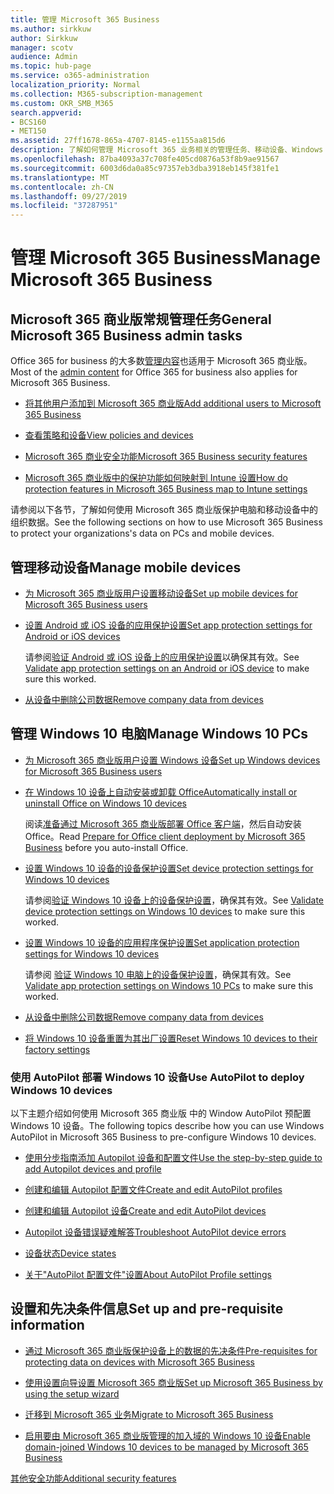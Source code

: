 ```yaml
---
title: 管理 Microsoft 365 Business
ms.author: sirkkuw
author: Sirkkuw
manager: scotv
audience: Admin
ms.topic: hub-page
ms.service: o365-administration
localization_priority: Normal
ms.collection: M365-subscription-management
ms.custom: OKR_SMB_M365
search.appverid:
- BCS160
- MET150
ms.assetid: 27ff1678-865a-4707-8145-e1155aa815d6
description: 了解如何管理 Microsoft 365 业务相关的管理任务、移动设备、Windows 10PCs 和许多这样的任务。
ms.openlocfilehash: 87ba4093a37c708fe405cd0876a53f8b9ae91567
ms.sourcegitcommit: 6003d6da0a85c97357eb3dba3918eb145f381fe1
ms.translationtype: MT
ms.contentlocale: zh-CN
ms.lasthandoff: 09/27/2019
ms.locfileid: "37287951"
---
```

# <a name="manage-microsoft-365-business"></a><span data-ttu-id="b5c9b-103">管理 Microsoft 365 Business</span><span class="sxs-lookup"><span data-stu-id="b5c9b-103">Manage Microsoft 365 Business</span></span>

## <a name="general-microsoft-365-business-admin-tasks"></a><span data-ttu-id="b5c9b-104">Microsoft 365 商业版常规管理任务</span><span class="sxs-lookup"><span data-stu-id="b5c9b-104">General Microsoft 365 Business admin tasks</span></span>

<span data-ttu-id="b5c9b-105">Office 365 for business 的大多数[管理内容](/Office365/Admin/admin-home.md)也适用于 Microsoft 365 商业版。</span><span class="sxs-lookup"><span data-stu-id="b5c9b-105">Most of the [admin content](/Office365/Admin/admin-home.md) for Office 365 for business also applies for Microsoft 365 Business.</span></span>

- [<span data-ttu-id="b5c9b-106">将其他用户添加到 Microsoft 365 商业版</span><span class="sxs-lookup"><span data-stu-id="b5c9b-106">Add additional users to Microsoft 365 Business</span></span>](add-users-m365b.md)
    
- [<span data-ttu-id="b5c9b-107">查看策略和设备</span><span class="sxs-lookup"><span data-stu-id="b5c9b-107">View policies and devices</span></span>](view-policies-and-devices.md)
    
- [<span data-ttu-id="b5c9b-108">Microsoft 365 商业安全功能</span><span class="sxs-lookup"><span data-stu-id="b5c9b-108">Microsoft 365 Business security features</span></span>](security-features.md)
    
- [<span data-ttu-id="b5c9b-109">Microsoft 365 商业版中的保护功能如何映射到 Intune 设置</span><span class="sxs-lookup"><span data-stu-id="b5c9b-109">How do protection features in Microsoft 365 Business map to Intune settings</span></span>](map-protection-features-to-intune-settings.md)
    
<span data-ttu-id="b5c9b-110">请参阅以下各节，了解如何使用 Microsoft 365 商业版保护电脑和移动设备中的组织数据。</span><span class="sxs-lookup"><span data-stu-id="b5c9b-110">See the following sections on how to use Microsoft 365 Business to protect your organizations's data on PCs and mobile devices.</span></span>
  
## <a name="manage-mobile-devices"></a><span data-ttu-id="b5c9b-111">管理移动设备</span><span class="sxs-lookup"><span data-stu-id="b5c9b-111">Manage mobile devices</span></span>

- [<span data-ttu-id="b5c9b-112">为 Microsoft 365 商业版用户设置移动设备</span><span class="sxs-lookup"><span data-stu-id="b5c9b-112">Set up mobile devices for Microsoft 365 Business users</span></span>](set-up-mobile-devices.md)
    
- [<span data-ttu-id="b5c9b-113">设置 Android 或 iOS 设备的应用保护设置</span><span class="sxs-lookup"><span data-stu-id="b5c9b-113">Set app protection settings for Android or iOS devices</span></span>](app-protection-settings-for-android-and-ios.md)
    
    <span data-ttu-id="b5c9b-114">请参阅[验证 Android 或 iOS 设备上的应用保护设置](validate-settings-on-android-or-ios.md)以确保其有效。</span><span class="sxs-lookup"><span data-stu-id="b5c9b-114">See [Validate app protection settings on an Android or iOS device](validate-settings-on-android-or-ios.md) to make sure this worked.</span></span> 
    
- [<span data-ttu-id="b5c9b-115">从设备中删除公司数据</span><span class="sxs-lookup"><span data-stu-id="b5c9b-115">Remove company data from devices</span></span>](remove-company-data.md)
    
## <a name="manage-windows-10-pcs"></a><span data-ttu-id="b5c9b-116">管理 Windows 10 电脑</span><span class="sxs-lookup"><span data-stu-id="b5c9b-116">Manage Windows 10 PCs</span></span>

- [<span data-ttu-id="b5c9b-117">为 Microsoft 365 商业版用户设置 Windows 设备</span><span class="sxs-lookup"><span data-stu-id="b5c9b-117">Set up Windows devices for Microsoft 365 Business users</span></span>](set-up-windows-devices.md)
    
- [<span data-ttu-id="b5c9b-118">在 Windows 10 设备上自动安装或卸载 Office</span><span class="sxs-lookup"><span data-stu-id="b5c9b-118">Automatically install or uninstall Office on Windows 10 devices</span></span>](auto-install-or-uninstall-office.md)
    
    <span data-ttu-id="b5c9b-119">阅读[准备通过 Microsoft 365 商业版部署 Office 客户端](prepare-for-office-client-deployment.md)，然后自动安装 Office。</span><span class="sxs-lookup"><span data-stu-id="b5c9b-119">Read [Prepare for Office client deployment by Microsoft 365 Business](prepare-for-office-client-deployment.md) before you auto-install Office.</span></span> 
    
- [<span data-ttu-id="b5c9b-120">设置 Windows 10 设备的设备保护设置</span><span class="sxs-lookup"><span data-stu-id="b5c9b-120">Set device protection settings for Windows 10 devices</span></span>](protection-settings-for-windows-10-pcs.md)
    
    <span data-ttu-id="b5c9b-121">请参阅[验证 Windows 10 设备上的设备保护设置](validate-settings-on-windows-10-pcs.md)，确保其有效。</span><span class="sxs-lookup"><span data-stu-id="b5c9b-121">See [Validate device protection settings on Windows 10 devices](validate-settings-on-windows-10-pcs.md) to make sure this worked.</span></span> 
    
- [<span data-ttu-id="b5c9b-122">设置 Windows 10 设备的应用程序保护设置</span><span class="sxs-lookup"><span data-stu-id="b5c9b-122">Set application protection settings for Windows 10 devices</span></span>](protection-settings-for-windows-10-devices.md)
    
    <span data-ttu-id="b5c9b-123">请参阅 [验证 Windows 10 电脑上的设备保护设置](validate-protection-settings-on-windows-10-pcs.md)，确保其有效。</span><span class="sxs-lookup"><span data-stu-id="b5c9b-123">See [Validate app protection settings on Windows 10 PCs](validate-protection-settings-on-windows-10-pcs.md) to make sure this worked.</span></span> 
    
- [<span data-ttu-id="b5c9b-124">从设备中删除公司数据</span><span class="sxs-lookup"><span data-stu-id="b5c9b-124">Remove company data from devices</span></span>](remove-company-data.md)
    
- [<span data-ttu-id="b5c9b-125">将 Windows 10 设备重置为其出厂设置</span><span class="sxs-lookup"><span data-stu-id="b5c9b-125">Reset Windows 10 devices to their factory settings</span></span>](reset-devices-to-factory-settings.md)
    
### <a name="use-autopilot-to-deploy-windows-10-devices"></a><span data-ttu-id="b5c9b-126">使用 AutoPilot 部署 Windows 10 设备</span><span class="sxs-lookup"><span data-stu-id="b5c9b-126">Use AutoPilot to deploy Windows 10 devices</span></span>

<span data-ttu-id="b5c9b-127">以下主题介绍如何使用 Microsoft 365 商业版 中的 Window AutoPilot 预配置 Windows 10 设备。</span><span class="sxs-lookup"><span data-stu-id="b5c9b-127">The following topics describe how you can use Windows AutoPilot in Microsoft 365 Business to pre-configure Windows 10 devices.</span></span>
  
- [<span data-ttu-id="b5c9b-128">使用分步指南添加 Autopilot 设备和配置文件</span><span class="sxs-lookup"><span data-stu-id="b5c9b-128">Use the step-by-step guide to add Autopilot devices and profile</span></span>](add-autopilot-devices-and-profile.md)
    
- [<span data-ttu-id="b5c9b-129">创建和编辑 Autopilot 配置文件</span><span class="sxs-lookup"><span data-stu-id="b5c9b-129">Create and edit AutoPilot profiles</span></span>](create-and-edit-autopilot-profiles.md)
    
- [<span data-ttu-id="b5c9b-130">创建和编辑 Autopilot 设备</span><span class="sxs-lookup"><span data-stu-id="b5c9b-130">Create and edit AutoPilot devices</span></span>](create-and-edit-autopilot-devices.md)
    
- [<span data-ttu-id="b5c9b-131">Autopilot 设备错误疑难解答</span><span class="sxs-lookup"><span data-stu-id="b5c9b-131">Troubleshoot AutoPilot device errors</span></span>](troubleshoot-autopilot-errors.md)
    
- [<span data-ttu-id="b5c9b-132">设备状态</span><span class="sxs-lookup"><span data-stu-id="b5c9b-132">Device states</span></span>](device-states.md)
    
- [<span data-ttu-id="b5c9b-133">关于"AutoPilot 配置文件"设置</span><span class="sxs-lookup"><span data-stu-id="b5c9b-133">About AutoPilot Profile settings</span></span>](autopilot-profile-settings.md)
    
## <a name="set-up-and-pre-requisite-information"></a><span data-ttu-id="b5c9b-134">设置和先决条件信息</span><span class="sxs-lookup"><span data-stu-id="b5c9b-134">Set up and pre-requisite information</span></span>

- [<span data-ttu-id="b5c9b-135">通过 Microsoft 365 商业版保护设备上的数据的先决条件</span><span class="sxs-lookup"><span data-stu-id="b5c9b-135">Pre-requisites for protecting data on devices with Microsoft 365 Business</span></span>](pre-requisites-for-data-protection.md)
    
- [<span data-ttu-id="b5c9b-136">使用设置向导设置 Microsoft 365 商业版</span><span class="sxs-lookup"><span data-stu-id="b5c9b-136">Set up Microsoft 365 Business by using the setup wizard</span></span>](set-up.md)
    
- [<span data-ttu-id="b5c9b-137">迁移到 Microsoft 365 业务</span><span class="sxs-lookup"><span data-stu-id="b5c9b-137">Migrate to Microsoft 365 Business</span></span>](migrate-to-microsoft-365-business.md)
    
- [<span data-ttu-id="b5c9b-138">启用要由 Microsoft 365 商业版管理的加入域的 Windows 10 设备</span><span class="sxs-lookup"><span data-stu-id="b5c9b-138">Enable domain-joined Windows 10 devices to be managed by Microsoft 365 Business</span></span>](manage-windows-devices.md)
    
[<span data-ttu-id="b5c9b-139">其他安全功能</span><span class="sxs-lookup"><span data-stu-id="b5c9b-139">Additional security features</span></span>](security-features.md#additional-security-features)
    

  

